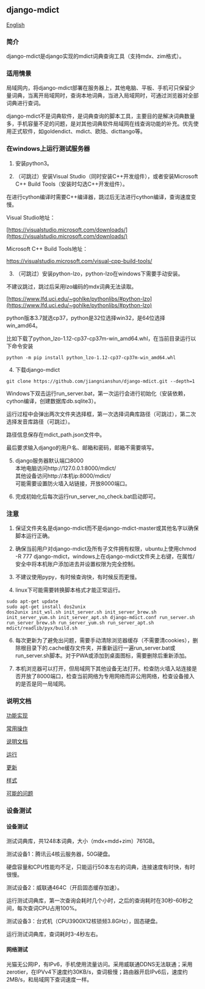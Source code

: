﻿## django-mdict

[English](doc/readme_en.md)

### 简介

django-mdict是django实现的mdict词典查询工具（支持mdx、zim格式）。

### 适用情景

局域网内，将django-mdict部署在服务器上，其他电脑、平板、手机可只保留少量词典，当离开局域网时，查询本地词典，当进入局域网时，可通过浏览器对全部词典进行查词。

django-mdict不是词典软件，是词典查询的脚本工具，主要目的是解决词典数量多，手机容量不足的问题，是对其他词典软件局域网在线查询功能的补充。优先使用正式软件，如goldendict、mdict、欧陆、dicttango等。

### 在windows上运行测试服务器

1. 安装python3。

2. （可跳过）安装Visual Studio（同时安装C++开发组件），或者安装Microsoft C++ Build Tools（安装时勾选C++开发组件）。

在进行cython编译时需要C++编译器，跳过后无法进行cython编译，查询速度变慢。

Visual Studio地址：

[https://visualstudio.microsoft.com/downloads/](https://visualstudio.microsoft.com/downloads/)

Microsoft C++ Build Tools地址：

[https://visualstudio.microsoft.com/visual-cpp-build-tools/
](https://visualstudio.microsoft.com/visual-cpp-build-tools/
)

3. （可跳过）安装python-lzo，python-lzo在windows下需要手动安装。

不建议跳过，跳过后采用lzo编码的mdx词典无法读取。

[https://www.lfd.uci.edu/~gohlke/pythonlibs/#python-lzo](https://www.lfd.uci.edu/~gohlke/pythonlibs/#python-lzo)

python版本3.7就选cp37，python是32位选择win32，是64位选择win_amd64。

比如下载了python_lzo-1.12-cp37-cp37m-win_amd64.whl，在当前目录运行以下命令安装

```
python -m pip install python_lzo-1.12-cp37-cp37m-win_amd64.whl
```

4. 下载django-mdict

```
git clone https://github.com/jiangnianshun/django-mdict.git --depth=1
```

Windows下双击运行run_server.bat，第一次运行会进行初始化（安装依赖，cython编译，创建数据库db.sqlite3）。

运行过程中会弹出两次文件夹选择框，第一次选择词典库路径（可跳过），第二次选择发音库路径（可跳过）。

路径信息保存在mdict_path.json文件中。

最后要求输入django的用户名、邮箱和密码，邮箱不需要填写。

5. django服务器默认端口8000
<br />本地电脑访问http://127.0.0.1:8000/mdict/
<br />其他设备访问http://本机ip:8000/mdict/
<br />可能需要设置防火墙入站链接，开放8000端口。

6. 完成初始化后每次运行run_server_no_check.bat启动即可。
   
### 注意

1. 保证文件夹名是django-mdict而不是django-mdict-master或其他名字以确保脚本运行正确。

2. 确保当前用户对django-mdict及所有子文件拥有权限，ubuntu上使用chmod -R 777 django-mdict，windows上在django-mdict文件夹上右键，在属性/安全中将本机账户添加进去并设置权限为完全控制。

3. 不建议使用pypy，有时候查询快，有时候反而更慢。

4. linux下可能需要转换脚本格式才能正常运行。

```
sudo apt-get update
sudo apt-get install dos2unix
dos2unix init_wsl.sh init_server.sh init_server_brew.sh init_server_yum.sh init_server_apt.sh django-mdict.conf run_server.sh run_server_brew.sh run_server_yum.sh run_server_apt.sh mdict/readlib/pyx/build.sh
```

6. 每次更新为了避免出问题，需要手动清除浏览器缓存（不需要清cookies），删除根目录下的.cache缓存文件夹，并重新运行一遍run_server.bat或run_server.sh脚本。对于PWA或添加到桌面图标，需要删除后重新添加。

7. 本机浏览器可以打开，但局域网下其他设备无法打开。检查防火墙入站连接是否开放了8000端口，检查当前网络为专用网络而非公用网络，检查设备接入的是否是同一局域网。

### 说明文档

[功能实现](doc/doc_func.md)

[常用操作](doc/doc_op.md)

[说明文档](doc/doc_index.md)

[运行](doc/doc_deploy.md)

[更新](doc/doc_update.md)

[样式](doc/doc_style.md)

[可能的问题](doc/doc_question.md)

### 设备测试

#### 设备测试

测试词典库，共1248本词典，大小（mdx+mdd+zim）761GB。

测试设备1：腾讯云4核云服务器，50G硬盘。

硬盘容量和CPU性能均不足，只能运行50本左右的词典，连接速度有时快，有时很慢。

测试设备2：威联通464C（开启固态缓存加速）。

运行测试词典库，第一次查询会耗时几个小时，之后的查询耗时在30秒-60秒之间，每次查词CPU占用100%。

测试设备3：台式机（CPU3900X12核锁频3.8GHz），固态硬盘。

运行测试词典库，查词耗时3-4秒左右。

#### 网络测试

光猫无公网IP，有IPv6，手机使用流量访问。采用威联通DDNS无法联通；采用zerotier，在IPVv4下速度约30KB/s，查词极慢；路由器开启IPv6后，速度约2MB/s，和局域网下查词速度一样。

